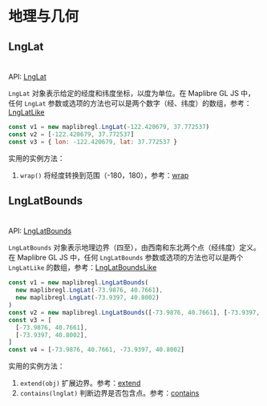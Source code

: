 # 地理与几何

## LngLat

<div class="tip custom-block" style="padding-top: 8px">

API: [LngLat](https://maplibre.org/maplibre-gl-js/docs/API/classes/LngLat/)

</div>

`LngLat` 对象表示给定的经度和纬度坐标，以度为单位。在 Maplibre GL JS 中，任何 `LngLat` 参数或选项的方法也可以是两个数字（经、纬度）的数组，参考：[LngLatLike](https://maplibre.org/maplibre-gl-js/docs/API/type-aliases/LngLatLike/)

```js
const v1 = new maplibregl.LngLat(-122.420679, 37.772537)
const v2 = [-122.420679, 37.772537]
const v3 = { lon: -122.420679, lat: 37.772537 }
```

实用的实例方法：

1. `wrap()` 将经度转换到范围（-180，180），参考：[wrap](https://maplibre.org/maplibre-gl-js/docs/API/classes/LngLat/#wrap)

## LngLatBounds

<div class="tip custom-block" style="padding-top: 8px">

API: [LngLatBounds](https://maplibre.org/maplibre-gl-js/docs/API/classes/LngLatBounds/)

</div>

`LngLatBounds` 对象表示地理边界（四至），由西南和东北两个点（经纬度）定义。在 Maplibre GL JS 中，任何 `LngLatBounds` 参数或选项的方法也可以是两个 `LngLatLike` 的数组，参考：[LngLatBoundsLike](https://maplibre.org/maplibre-gl-js/docs/API/type-aliases/LngLatBoundsLike/)

```js
const v1 = new maplibregl.LngLatBounds(
  new maplibregl.LngLat(-73.9876, 40.7661),
  new maplibregl.LngLat(-73.9397, 40.8002)
)
const v2 = new maplibregl.LngLatBounds([-73.9876, 40.7661], [-73.9397, 40.8002])
const v3 = [
  [-73.9876, 40.7661],
  [-73.9397, 40.8002],
]
const v4 = [-73.9876, 40.7661, -73.9397, 40.8002]
```

实用的实例方法：

1. `extend(obj)` 扩展边界。参考：[extend](https://maplibre.org/maplibre-gl-js/docs/API/classes/LngLatBounds/#extend)
2. `contains(lnglat)` 判断边界是否包含点。参考：[contains](https://maplibre.org/maplibre-gl-js/docs/API/classes/LngLatBounds/#contains)
